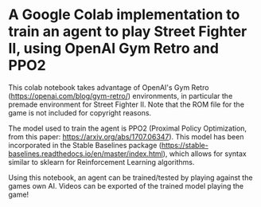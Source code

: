 # A Google Colab implementation to train an agent to play Street Fighter II, using OpenAI Gym Retro and PPO2

This colab notebook takes advantage of OpenAI's Gym Retro (https://openai.com/blog/gym-retro/) environments, in particular the premade environment for Street Fighter II. Note that the ROM file for the game is not included for copyright reasons.

The model used to train the agent is PPO2 (Proximal Policy Optimization, from this paper: https://arxiv.org/abs/1707.06347). This model has been incorporated in the Stable Baselines package (https://stable-baselines.readthedocs.io/en/master/index.html), which allows for syntax similar to sklearn for Reinforcement Learning algorithms.

Using this notebook, an agent can be trained/tested by playing against the games own AI. Videos can be exported of the trained model playing the game!
